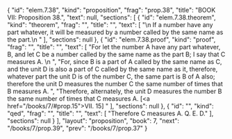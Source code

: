 {
  "id": "elem.7.38",
  "kind": "proposition",
  "frag": "prop.38",
  "title": "BOOK VII: Proposition 38.",
  "text": null,
  "sections": [
    {
      "id": "elem.7.38.theorem",
      "kind": "theorem",
      "frag": "",
      "title": "",
      "text": [
        "\n       If a number have any part whatever, it will be measured by a number called by the same name as the part.\n      "
      ],
      "sections": null
    },
    {
      "id": "elem.7.38.proof",
      "kind": "proof",
      "frag": "",
      "title": "",
      "text": [
        "For let the number A have any part whatever, B, and let C be a number called by the same name as the part B; I say that C measures A. \n      ",
        "For, since B is a part of A called by the same name as C, and the unit D is also a part of C called by the same name as it, therefore, whatever part the unit D is of the number C, the same part is B of A also; therefore the unit D measures the number C the same number of times that B measures A. ",
        "Therefore, alternately, the unit D measures the number B the same number of times that C measures A. [<a href=\"/books/7/#prop.15\">VII. 15</a>] "
      ],
      "sections": null
    },
    {
      "id": "",
      "kind": "qed",
      "frag": "",
      "title": "",
      "text": [
        "Therefore C measures A. Q. E. D."
      ],
      "sections": null
    }
  ],
  "layout": "proposition",
  "book": 7,
  "next": "/books/7/prop.39",
  "prev": "/books/7/prop.37"
}
